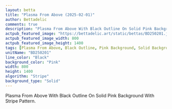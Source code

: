 ```yaml
---
layout: betta
title: "Plasma From Above (2025-02-01)"
author: Bettadelic
comments: true
description: "Plasma From Above With Black Outline On Solid Pink Background With Stripe Pattern."
actpub_featured_image: "https://bettadelic.art/static/bettas/BD250201.jpg"
actpub_featured_image_width: 800
actpub_featured_image_height: 1400
tags: [Plasma From Above, Black Outline, Pink Background, Solid Background Pattern, Stripe Pattern, February 2025]
unitName: "BD250201"
line_color: "Black"
background_color: "Pink"
width: 800
height: 1400
algorithm: "Stripe"
background_type: "Solid"
---
```


Plasma From Above With Black Outline On Solid Pink Background With Stripe Pattern.

